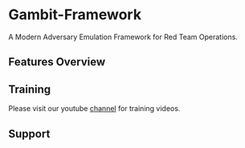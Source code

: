 # Gambit-Framework

A Modern Adversary Emulation Framework for Red Team Operations.

## Features Overview

## Training

Please visit our youtube [channel](https://youtube.com/@HackLike-co) for training videos.

## Support
